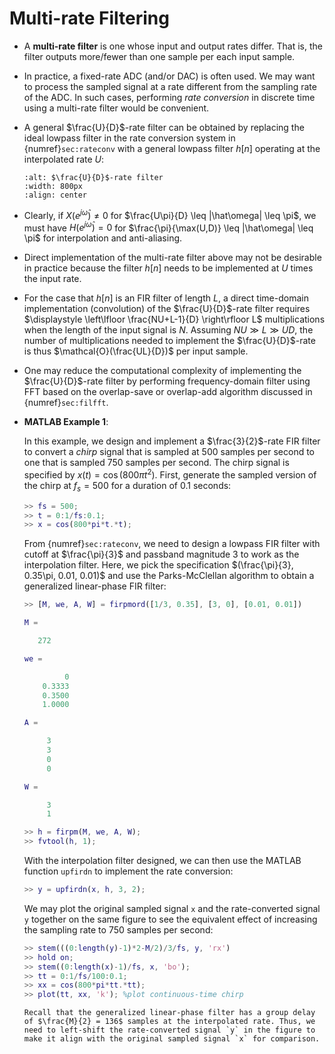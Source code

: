 # Multi-rate Filtering
 * A **multi-rate filter** is one whose input and output rates
  differ.  That is, the filter outputs more/fewer than one sample per
  each input sample.

* In practice, a fixed-rate ADC (and/or DAC)  is often used. We may
  want to process the sampled signal at a rate different from the
  sampling rate of the ADC. In such cases, performing *rate
  conversion* in discrete time using a multi-rate filter would be
  convenient.

* A general $\frac{U}{D}$-rate filter can be obtained by replacing the
  ideal lowpass filter in the rate conversion system in
  {numref}`sec:rateconv` with a general lowpass filter $h[n]$
  operating at the interpolated rate $U$:
  ```{image} ../figs/mfilter.jpg 
  :alt: $\frac{U}{D}$-rate filter
  :width: 800px 
  :align: center 
  ``` 
* Clearly, if $X(e^{j\hat\omega}) \neq 0$ for $\frac{U\pi}{D} \leq
     |\hat\omega| \leq \pi$, we must have $H(e^{j\hat\omega}) = 0$ for
     $\frac{\pi}{\max(U,D)} \leq |\hat\omega| \leq \pi$ for
     interpolation and anti-aliasing.

* Direct implementation of the multi-rate filter above may not be
  desirable in practice because the filter $h[n]$ needs to be
  implemented at $U$ times the input rate.

* For the case that $h[n]$ is an FIR filter of length $L$, a direct
  time-domain implementation (convolution) of the $\frac{U}{D}$-rate
  filter requires $\displaystyle \left\lfloor \frac{NU+L-1}{D}
  \right\rfloor L$ multiplications when the length of the input signal
  is $N$. Assuming $NU \gg L \gg UD$, the number of multiplications
  needed to implement the $\frac{U}{D}$-rate is thus
  $\mathcal{O}(\frac{UL}{D})$ per input sample.

* One may reduce the computational complexity of implementing the
  $\frac{U}{D}$-rate filter by performing frequency-domain filter
  using FFT based on the overlap-save or overlap-add algorithm
  discussed in {numref}`sec:filfft`.

* **MATLAB Example 1**:

  In this example, we design and implement a $\frac{3}{2}$-rate FIR
  filter to convert a *chirp* signal that is sampled at $500$ samples per
  second to one that is sampled $750$ samples per second. 
  The chirp signal is specified by $x(t) = \cos(800\pi t^2)$. First,
  generate the sampled version of the chirp at $f_s=500$ for a
  duration of $0.1$ seconds:
  ```matlab
  >> fs = 500;
  >> t = 0:1/fs:0.1;
  >> x = cos(800*pi*t.*t);
  ```
  From {numref}`sec:rateconv`, we need to design a lowpass FIR filter with
  cutoff at $\frac{\pi}{3}$ and passband magnitude $3$ to work as the
  interpolation filter. Here, we pick the specification
  $(\frac{\pi}{3}, 0.35\pi, 0.01, 0.01)$ and use the Parks-McClellan
  algorithm to obtain a generalized linear-phase FIR filter:
  ```matlab
  >> [M, we, A, W] = firpmord([1/3, 0.35], [3, 0], [0.01, 0.01])

  M =

     272

  we =

           0
      0.3333
      0.3500
      1.0000

  A =
  
       3
       3
       0
       0

  W =

       3
       1

  >> h = firpm(M, we, A, W);
  >> fvtool(h, 1);
  ```
  With the interpolation filter designed, we can then use the MATLAB
  function `upfirdn` to implement the rate conversion:
  ```matlab
  >> y = upfirdn(x, h, 3, 2);
  ```
    We may plot the original sampled signal `x` and the rate-converted
    signal `y` together on the same figure to see the equivalent
    effect of increasing the sampling rate to $750$ samples per second:
    ```matlab
    >> stem(((0:length(y)-1)*2-M/2)/3/fs, y, 'rx')
    >> hold on;
    >> stem((0:length(x)-1)/fs, x, 'bo');
    >> tt = 0:1/fs/100:0.1;
    >> xx = cos(800*pi*tt.*tt); 
    >> plot(tt, xx, 'k'); %plot continuous-time chirp
    ```
    ```{caution}
    Recall that the generalized linear-phase filter has a group delay
    of $\frac{M}{2} = 136$ samples at the interpolated rate. Thus, we
    need to left-shift the rate-converted signal `y` in the figure to
    make it align with the original sampled signal `x` for comparison. 
    ```
